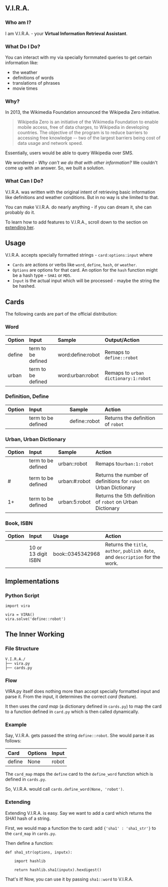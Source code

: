 ## V.I.R.A.

### Who am I?

I am V.I.R.A. - your __Virtual Information Retrieval Assistant__. 

### What Do I Do?

You can interact with my via specially formmated queries to get certain information like:

- the weather
- definitions of words
- translations of phrases
- movie times

### Why?

In 2013, the Wikimedia Foundation announced the Wikipedia Zero initiative.

> Wikipedia Zero is an initiative of the Wikimedia Foundation to enable mobile access, free of data charges, to Wikipedia in developing countries. The objective of the program is to reduce barriers to accessing free knowledge -- two of the largest barriers being cost of data usage and network speed.

Essentially, users would be able to query Wikipedia over SMS.

We wondered - _Why can't we do that with other information?_ We couldn't come up with an answer. So, we built a solution.

### What Can I Do?

V.I.R.A. was written with the original intent of retrieving basic information like definitions and weather conditions. But in no way is she limited to that.

You can make V.I.R.A. do nearly anything - if you can dream it, she can probably do it.

To learn how to add features to V.I.R.A., scroll down to the section on [extending her]().
    
## Usage

V.I.R.A. accepts specially formatted strings - `card:options:input` where

- `Cards` are actions or verbs like `word`, `define`, `hash`, or `weather`.
- `Options` are options for that card. An option for the `hash` function might be a hash type - `SHA1` or `MD5`.
- `Input` is the actual input which will be processed - maybe the string the be hashed.

## Cards

The following cards are part of the official distribution:

### Word

| Option | Input | Sample | Output/Action |
|:-------|:------|:-------|:--------------|
| define | term to be defined | word:define:robot | Remaps to `define::robot` |
| urban | term to be defined | word:urban:robot | Remaps to `urban dictionary:1:robot` |

### Definition, Define

| Option | Input | Sample | Action |
|:-------|:------|:-------|:-------|
| | term to be defined | define::robot | Returns the definition of `robot` |

### Urban, Urban Dictionary

| Option | Input | Sample | Action |
|:-------|:------|:-------|:-------|
| | term to be defined | urban::robot | Remaps to`urban:1:robot` |
| # | term to be defined | urban:#:robot | Returns the number of definitions for `robot` on Urban Dictionary |
| 1+ | term to be defined | urban:5:robot | Returns the 5th definition of `robot` on Urban Dictionary |

### Book, ISBN

| Option | Input | Usage | Action |
|:-------|:------|:------|:-------|
| | 10 or 13 digit ISBN | book::0345342968 | Returns the `title`, `author`, `publish date`, and `description` for the work. |

## Implementations

### Python Script

    import vira

    vira = VIRA()
    vira.solve('define::robot')

## The Inner Working

### File Structure

    V.I.R.A./
    ├── vira.py
    ├── cards.py

### Flow

VIRA.py itself does nothing more than accept specially formatted input and parse it. From the input, it determines the correct _card_ (feature).

It then uses the _card map_ (a dictionary defined in `cards.py`) to map the card to a function defined in `card.py` which is then called dynamically.

### Example

Say, V.I.R.A. gets passed the string `define::robot`. She would parse it as follows:

| Card   | Options | Input |
|:-------|:--------|:------|
| define | None    | robot |

The `card_map` maps the `define` card to the `define_word` function which is defined in `cards.py`. 

So, V.I.R.A. would call `cards.define_word(None, 'robot')`.

### Extending

Extending V.I.R.A. is easy. Say we want to add a card which returns the SHA1 hash of a string.

First, we would map a function the to card: add `{'sha1' : 'sha1_str'}` to the `card_map` in `cards.py`.

Then define a function:

    def sha1_str(options, inputx):
    
        import hashlib
        
        return hashlib.sha1(inputx).hexdigest() 

That's it! Now, you can use it by passing `sha1::word` to V.I.R.A.
